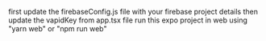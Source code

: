 first update the firebaseConfig.js file with your firebase project details
then update the vapidKey from app.tsx file 
run this expo project in web using "yarn web" or "npm run web"
